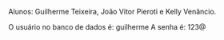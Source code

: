 Alunos: Guilherme Teixeira, João Vitor Pieroti e Kelly Venâncio.

O usuário no banco de dados é: guilherme
A senha é: 123@
